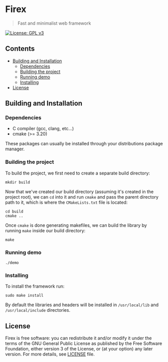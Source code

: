 # Firex
> Fast and minimalist web framework

[![License: GPL v3](https://img.shields.io/badge/license-GPL%20v3-blue.svg)](http://www.gnu.org/licenses/gpl-3.0)

## Contents
- [Building and Installation](#building-and-installation)
    - [Dependencies](#dependencies)
    - [Building the project](#building-the-project)
    - [Running demo](#running-demo)
    - [Installing](#installing)
- [License](#license)

## Building and Installation

### Dependencies
- C compiler (gcc, clang, etc...)
- cmake (>= 3.20)

These packages can usually be installed through your distributions package manager.

### Building the project
To build the project, we first need to create a separate build directory:
```
mkdir build
```

Now that we've created our build directory (assuming it's created in the project root), we can `cd` into it and run `cmake` and pass the parent directory path to it, which is where the `CMakeLists.txt` file is located:
```
cd build
cmake ..
```

Once `cmake` is done generating makefiles, we can build the library by running `make` inside our build directory:
```
make
```

### Running demo
```
./demo
```

### Installing
To install the framework run:
```
sudo make install
```
By default the libraries and headers will be installed in `/usr/local/lib` and `/usr/local/include` directories.

## License
Firex is free software: you can redistribute it and/or modify it under the terms of the GNU General Public License as published by the Free Software Foundation, either version 3 of the License, or (at your option) any later version.
For more details, see [LICENSE](https://github.com/vstan02/firex/blob/master/LICENSE) file.
